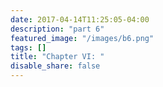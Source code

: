 ```yaml
---
date: 2017-04-14T11:25:05-04:00
description: "part 6"
featured_image: "/images/b6.png"
tags: []
title: "Chapter VI: "
disable_share: false
---
```



